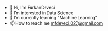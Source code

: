 - 👋 Hi, I’m FurkanDeveci
- 👀 I’m interested in Data Science
- 🌱 I’m currently learning "Machine Learning"
- 📫 How to reach me mfdeveci.027@gmail.com
